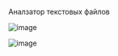 Аналзатор текстовых файлов

![image](https://github.com/user-attachments/assets/0e965fed-8e9d-4d3d-828b-39ebfa365265)

![image](https://github.com/user-attachments/assets/521bd754-a23d-4068-a70c-e49a631ef64a)
